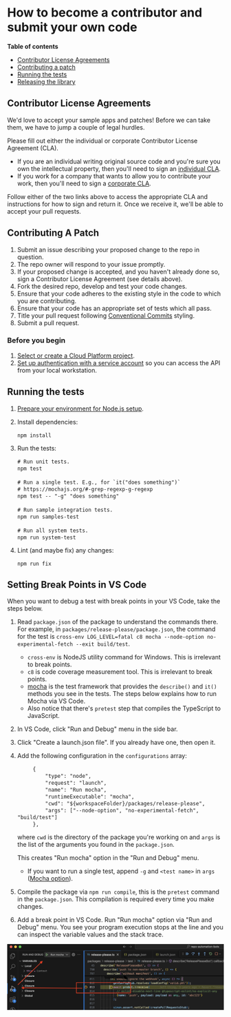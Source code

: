 # How to become a contributor and submit your own code

**Table of contents**

* [Contributor License Agreements](#contributor-license-agreements)
* [Contributing a patch](#contributing-a-patch)
* [Running the tests](#running-the-tests)
* [Releasing the library](#releasing-the-library)

## Contributor License Agreements

We'd love to accept your sample apps and patches! Before we can take them, we
have to jump a couple of legal hurdles.

Please fill out either the individual or corporate Contributor License Agreement
(CLA).

  * If you are an individual writing original source code and you're sure you
    own the intellectual property, then you'll need to sign an [individual CLA](https://developers.google.com/open-source/cla/individual).
  * If you work for a company that wants to allow you to contribute your work,
    then you'll need to sign a [corporate CLA](https://developers.google.com/open-source/cla/corporate).

Follow either of the two links above to access the appropriate CLA and
instructions for how to sign and return it. Once we receive it, we'll be able to
accept your pull requests.

## Contributing A Patch

1.  Submit an issue describing your proposed change to the repo in question.
1.  The repo owner will respond to your issue promptly.
1.  If your proposed change is accepted, and you haven't already done so, sign a
    Contributor License Agreement (see details above).
1.  Fork the desired repo, develop and test your code changes.
1.  Ensure that your code adheres to the existing style in the code to which
    you are contributing.
1.  Ensure that your code has an appropriate set of tests which all pass.
1.  Title your pull request following [Conventional Commits](https://www.conventionalcommits.org/) styling.
1.  Submit a pull request.

### Before you begin

1.  [Select or create a Cloud Platform project][projects]. 
1.  [Set up authentication with a service account][auth] so you can access the
    API from your local workstation.


## Running the tests

1.  [Prepare your environment for Node.js setup][setup].

1.  Install dependencies:

        npm install

1.  Run the tests:

        # Run unit tests.
        npm test

        # Run a single test. E.g., for `it("does something")`
        # https://mochajs.org/#-grep-regexp-g-regexp
        npm test -- "-g" "does something"

        # Run sample integration tests.
        npm run samples-test

        # Run all system tests.
        npm run system-test

1.  Lint (and maybe fix) any changes:

        npm run fix

## Setting Break Points in VS Code

When you want to debug a test with break points in your VS Code,
take the steps below.

1. Read `package.json` of the package to understand the commands there.
   For example, in `packages/release-please/package.json`, the command for the test is
   `cross-env LOG_LEVEL=fatal c8 mocha --node-option no-experimental-fetch --exit build/test`.
   - `cross-env` is NodeJS utility command for Windows. This is irrelevant
     to break points.
   - `c8` is code coverage measurement tool. This is irrelevant to break points.
   - [mocha](https://mochajs.org/#getting-started) is the test framework
   that provides the `describe()` and `it()` methods you see in the
   tests. The steps below explains how to run Mocha via VS Code.
   - Also notice that there's `pretest` step that compiles the TypeScript
     to JavaScript.

1. In VS Code, click "Run and Debug" menu in the side bar.

1. Click "Create a launch.json file". If you already have one, then open it.

1. Add the following configuration in the `configurations` array:

   ```
        {
            "type": "node",
            "request": "launch",
            "name": "Run mocha",
            "runtimeExecutable": "mocha",
            "cwd": "${workspaceFolder}/packages/release-please",
            "args": ["--node-option", "no-experimental-fetch", "build/test"]
        },
   ```

   where `cwd` is the directory of the package you're working on and `args` is
   the list of the arguments you found in the `package.json`.

   This creates "Run mocha" option in the "Run and Debug" menu.

   - If you want to run a single test, append `-g` and `<test name>` in `args`
     ([Mocha option](https://mochajs.org/#-grep-regexp-g-regexp)).

1. Compile the package via `npm run compile`, this is the `pretest` command
   in the `package.json`. This compilation is required every time you make
   changes.

1. Add a break point in VS Code. Run "Run mocha" option via "Run and Debug" menu.
   You see your program execution stops at the line and you can inspect
   the variable values and the stack trace.

![VS Code NodeJS test debugging](vscode_nodejs_test_debug.png)

[setup]: https://cloud.google.com/nodejs/docs/setup
[projects]: https://console.cloud.google.com/project
[billing]: https://support.google.com/cloud/answer/6293499#enable-billing

[auth]: https://cloud.google.com/docs/authentication/getting-started